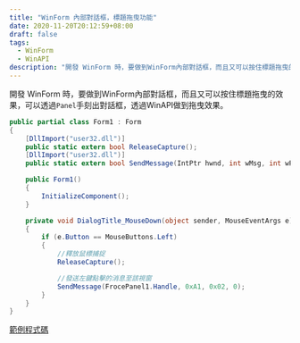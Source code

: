 ```yaml
---
title: "WinForm 內部對話框，標題拖曳功能"
date: 2020-11-20T20:12:59+08:00
draft: false
tags: 
  - WinForm
  - WinAPI
description: "開發 WinForm 時，要做到WinForm內部對話框，而且又可以按住標題拖曳的效果，可以透過Panel手刻出對話框，透過WinAPI做到拖曳效果。"
---
```

開發 WinForm 時，要做到WinForm內部對話框，而且又可以按住標題拖曳的效果，可以透過`Panel`手刻出對話框，透過WinAPI做到拖曳效果。

``` cs
public partial class Form1 : Form
{
    [DllImport("user32.dll")]
    public static extern bool ReleaseCapture();
    [DllImport("user32.dll")]
    public static extern bool SendMessage(IntPtr hwnd, int wMsg, int wParam, int lParam);

    public Form1()
    {
        InitializeComponent();
    }

    private void DialogTitle_MouseDown(object sender, MouseEventArgs e)
    {
        if (e.Button == MouseButtons.Left)
        {
            //釋放鼠標捕捉
            ReleaseCapture(); 

            //發送左鍵點擊的消息至該視窗
            SendMessage(FrocePanel1.Handle, 0xA1, 0x02, 0);
        }
    }
}
```

[範例程式碼](https://github.com/patrick85081/WinForm_Dialog_Drag)
